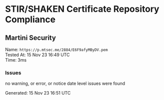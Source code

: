 # STIR/SHAKEN Certificate Repository Compliance

## Martini Security

Name: `https://p.mtsec.me/2884/E6F9afyMByDV.pem`\
Tested At: 15 Nov 23 16:49 UTC\
Time: 3ms

### Issues

no warning, or error, or notice date level issues were found

Generated: 15 Nov 23 16:51 UTC